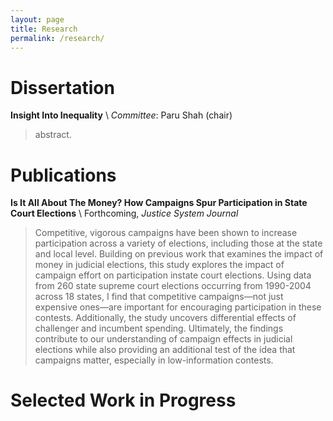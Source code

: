 ```yaml
---
layout: page
title: Research
permalink: /research/
---
```


# Dissertation

**Insight Into Inequality** \\
_Committee_: Paru Shah (chair)

<blockquote>
abstract. 
</blockquote>


# Publications
**Is It All About The Money? How Campaigns Spur Participation in State Court Elections** \\
Forthcoming, _Justice System Journal_
<blockquote>
Competitive, vigorous campaigns have been shown to increase participation across a variety of elections, including those at the state and local level. Building on previous work that examines the impact of money in judicial elections, this study explores the impact of campaign effort on participation instate court elections. Using data from 260 state supreme court elections occurring from 1990-2004 across 18 states, I find that competitive campaigns—not just expensive ones—are important for encouraging participation in these contests. Additionally, the study uncovers differential effects of challenger and incumbent spending. Ultimately, the findings contribute to our understanding of campaign effects in judicial elections while also providing an additional test of the idea that campaigns matter, especially in low-information contests.
</blockquote> 

# Selected Work in Progress
